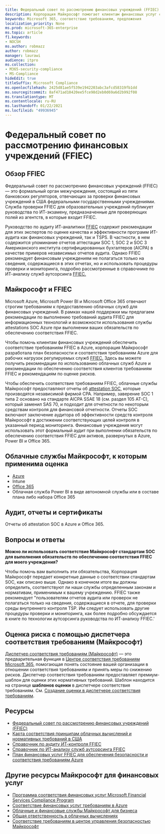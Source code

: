 ```yaml
---
title: Федеральный совет по рассмотрению финансовых учреждений (FFIEC)
description: Корпорация Майкрософт помогает клиентам финансовых услуг соответствовать требованиям аудита Федерального совета по рассмотрению финансовых учреждений (FFIEC).
keywords: Microsoft 365, соответствие требованиям, предложения
localization_priority: None
ms.prod: microsoft-365-enterprise
ms.topic: article
f1.keywords:
- NOCSH
ms.author: robmazz
author: robmazz
manager: laurawi
audience: itpro
ms.collection:
- M365-security-compliance
- MS-Compliance
hideEdit: true
titleSuffix: Microsoft Compliance
ms.openlocfilehash: 2425d81ae5f539e1942203abc3afcd58319fb1dd
ms.sourcegitcommit: 8af471ad10420ee5fce98d2eb0d69a6d2b992f08
ms.translationtype: MT
ms.contentlocale: ru-RU
ms.lasthandoff: 01/22/2021
ms.locfileid: "49936945"
---
```

# <a name="federal-financial-institutions-examination-council-ffiec"></a>Федеральный совет по рассмотрению финансовых учреждений (FFIEC)

## <a name="ffiec-overview"></a>Обзор FFIEC

Федеральный совет по рассмотрению финансовых учреждений (FFIEC) — это формальный орган межучреждения, состоящий из пяти банковских регуляторов, отвечающих за проверки финансовых учреждений в США федеральными государственными учреждениями. Служба проверки FFIEC для образовательных учреждений публикует руководства по ИТ-экзамену, предназначенные для проверяющих полей из агентств, в которые входит FFIEC.

Руководство по аудиту ИТ-аналитики [FFIEC](https://ithandbook.ffiec.gov/it-booklets/audit.aspx) содержит рекомендации для этих экспертов по оценке качества и эффективности программ ИТ-аудита как финансовых учреждений, так и TSPS. В частности, в нем содержится упоминание отчетов аттестации SOC 1, SOC 2 и SOC 3 Американского института сертифицированных бухгалтеров (AICPA) в качестве примеров независимых отчетов аудита. Однако FFIEC рекомендует финансовым учреждениям не полагаться только на сведения, содержащиеся в этих отчетах, но и использовать процедуры проверки и мониторинга, подробно рассмотренные в справочнике по ИТ-анализу служб аутсорсинга [FFIEC.](https://ithandbook.ffiec.gov/it-booklets/outsourcing-technology-services.aspx)

## <a name="microsoft-and-ffiec"></a>Майкрософт и FFIEC

Microsoft Azure, Microsoft Power BI и Microsoft Office 365 отвечают строгим требованиям к предоставлению облачных служб для финансовых учреждений. В рамках нашей поддержки мы предлагаем рекомендации по выполнению требований аудита FFIEC для информационных технологий и возможности использования службы attestations SOC Azure при выполнении ваших обязательств по обеспечению соответствия FFIEC.

Чтобы помочь клиентам финансовых учреждений обеспечить соответствие требованиям FFIEC в Azure, корпорация Майкрософт разработала план безопасности и соответствия требованиям Azure для рабочих нагрузок регулируемых служб [FFIEC.](https://servicetrust.microsoft.com/ViewPage/FFIECBlueprint) Здесь вы можете получить рекомендации по использованию облачных служб Azure и рекомендации по обеспечению соответствия клиентов требованиям FFIEC и рекомендациям по оценке рисков.

Чтобы обеспечить соответствие требованиям FFIEC, облачные службы Майкрософт предоставляют отчеты об [attestation SOC,](offering-SOC.md) которые производятся независимой фирмой CPA. Например, заверение SOC 1 типа 2 основано на стандарте AICPA SSAE 18 (см. раздел 105 AT-C), который заменил SAS 70, и подходит для отчетности по некоторым средствам контроля для финансовой отчетности. Отчеты SOC включают заключение аудитора об эффективности средств контроля Майкрософт в достижении соответствующих целей контроля в указанный период мониторинга. Финансовые учреждения могут использовать этот формальный аудит при выполнении обязательств по обеспечению соответствия FFIEC для активов, развернутых в Azure, Power BI и Office 365.

## <a name="microsoft-in-scope-cloud-services"></a>Облачные службы Майкрософт, к которым применима оценка

- [Azure](https://aka.ms/AzureCompliance)
- Intune
- [Office 365](https://go.microsoft.com/fwlink/p/?LinkID=2077751)
- Облачная служба Power BI в виде автономной службы или в составе плана либо набора Office 365

## <a name="audits-reports-and-certificates"></a>Аудит, отчеты и сертификаты

Отчеты об attestation SOC в Azure и Office 365.

## <a name="frequently-asked-questions"></a>Вопросы и ответы

**Можно ли использовать соответствие Майкрософт стандартам SOC для выполнения обязательств по обеспечению соответствия FFIEC для моего учреждения?**

Чтобы помочь вам выполнить эти обязательства, Корпорация Майкрософт передает конкретные данные о соответствии стандартам SOC, как описано выше. Однако в конечном итоге вы должны определить, соответствуют ли наши службы определенным законам и нормативам, применимым к вашему учреждению. FFIEC также рекомендует "пользователям отчетов аудита или проверок не полагаться только на сведения, содержащиеся в отчете, для проверки среды внутреннего контроля TSP. Им следует использовать другие процедуры проверки и [](https://ithandbook.ffiec.gov/it-booklets/outsourcing-technology-services.aspx) мониторинга, как более подробно обсуждается в книге по технологии аутсорсинга руководства по ИТ-анализу FFIEC.'

## <a name="use-microsoft-compliance-manager-to-assess-your-risk"></a>Оценка риска с помощью диспетчера соответствия требованиям (Майкрософт)

[Диспетчер соответствия требованиям (Майкрософт)](https://docs.microsoft.com/microsoft-365/compliance/compliance-manager) — это предварительная функция в [Центре соответствия требованиям Microsoft 365](https://docs.microsoft.com/microsoft-365/compliance/microsoft-365-compliance-center), помогающая понять состояние вашей организации в отношении соответствия требованиям и принять меры по снижению рисков. Диспетчер соответствия требованиям предоставляет премиум-шаблон для оценки этих нормативных требований. Шаблон находится на странице **шаблонов оценки** в диспетчере соответствия требованиям. См. [Создание оценки в диспетчере соответствия требованиям](https://docs.microsoft.com/microsoft-365/compliance/compliance-manager-assessments).

## <a name="resources"></a>Ресурсы

- [Федеральный совет по рассмотрению финансовых учреждений (FFIEC)](https://www.ffiec.gov/)
- [Карта соответствия принципам облачных вычислений и нормативных требований в США](https://servicetrust.microsoft.com/ViewPage/TrustDocuments?command=Download&downloadType=Document&downloadId=5b483567-00b0-4d86-96ae-ee887dadb61c&docTab=6d000410-c9e9-11e7-9a91-892aae8839ad_Compliance_Guides)
- [Справочник по аудиту ИТ-контроля FFIEC](https://ithandbook.ffiec.gov/it-booklets/audit.aspx)
- [Справочник по ИТ-анализу служб аутсорсинга FFIEC](https://ithandbook.ffiec.gov/it-booklets/outsourcing-technology-services.aspx)
- [План финансовых услуг FFIEC для обеспечения безопасности и соответствия требованиям Azure](https://servicetrust.microsoft.com/ViewPage/FFIECBlueprint)

## <a name="other-microsoft-resources-for-financial-services"></a>Другие ресурсы Майкрософт для финансовых услуг

- [Программа соответствия финансовых услуг Microsoft Financial Services Compliance Program](https://www.microsoft.com/download/details.aspx?id=55332)
- [Соответствие финансовых услуг требованиям в Azure](https://azure.microsoft.com/resources/videos/azurecon-2015-financial-services-compliance-in-azure/)
- [Облачные и финансовые службы Майкрософт для бизнеса](https://servicetrust.microsoft.com/viewpage/financialservicesoverview)
- [Общая ответственность в облачных вычислениях](https://aka.ms/sharedresponsibility)
- [Соответствие требованиям в центре управления безопасностью Майкрософт](https://www.microsoft.com/trust-center/compliance/compliance-overview)
